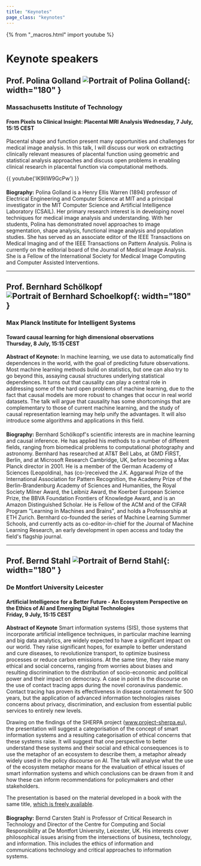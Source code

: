 ```yaml
---
title: "Keynotes"
page_class: "keynotes"
---
```


{% from "_macros.html" import youtube %}

# Keynote speakers

## Prof. Polina Golland ![Portrait of Polina Golland](/images/keynotes/golland.png){: width="180" }
### Massachusetts Institute of Technology

#### From Pixels to Clinical Insight: Placental MRI Analysis <span class="datetime">Wednesday, 7 July, 15:15 CEST</span>

Placental shape and function present many opportunities and challenges
for medical image analysis. In this talk, I will discuss our work on
extracting clinically relevant measures of placental function using
geometric and statistical analysis approaches and discuss open
problems in enabling clinical research in placental function via
computational methods.

{{ youtube('lK9IIW9GcPw') }}

#### 

**Biography:** Polina Golland is a Henry Ellis Warren (1894) professor of Electrical Engineering and Computer Science at MIT and a principal investigator in the MIT Computer Science and Artificial Intelligence Laboratory (CSAIL). Her primary research interest is in developing novel techniques for medical image analysis and understanding. With her students, Polina has demonstrated novel approaches to image segmentation, shape analysis, functional image analysis and population studies. She has served as an associate editor of the IEEE Transactions on Medical Imaging and of the IEEE Transactions on Pattern Analysis. Polina is currently on the editorial board of the Journal of Medical Image Analysis. She is a Fellow of the International Society for Medical Image Computing and Computer Assisted Interventions.

***

## Prof. Bernhard Schölkopf ![Portrait of Bernhard Schoelkopf](/images/keynotes/schoelkopf.png){: width="180" }
### Max Planck Institute for Intelligent Systems

#### Toward causal learning for high dimensional observations<br>Thursday, 8 July, 15:15 CEST


**Abstract of Keynote:** In machine learning, we use data to automatically find dependences in the world, with the goal of predicting future observations. Most machine learning methods build on statistics, but one can also try to go beyond this, assaying causal structures underlying statistical dependences. 
It turns out that causality can play a central role in addressing some of the hard open problems of machine learning, due to the fact that causal models are more robust to changes that occur in real world datasets. The talk will argue that causality has some shortcomings that are complementary to those of current machine learning, and the study of causal representation learning may help unify the advantages. It will also introduce some algorithms and applications in this field.

####

**Biography:** Bernhard Schölkopf's scientific interests are in machine learning and causal inference. He has applied his methods to a number of different fields, ranging from biomedical problems to computational photography and astronomy. Bernhard has researched at AT&T Bell Labs, at GMD FIRST, Berlin, and at Microsoft Research Cambridge, UK, before becoming a Max Planck director in 2001. He is a member of the German Academy of Sciences (Leopoldina), has (co-)received the J.K. Aggarwal Prize of the International Association for Pattern Recognition, the Academy Prize of the Berlin-Brandenburg Academy of Sciences and Humanities, the Royal Society Milner Award, the Leibniz Award, the Koerber European Science Prize, the BBVA Foundation Frontiers of Knowledge Award, and is an Amazon Distinguished Scholar. He is Fellow of the ACM and of the CIFAR Program "Learning in Machines and Brains", and holds a Professorship at ETH Zurich.
Bernhard co-founded the series of Machine Learning Summer Schools, and currently acts as co-editor-in-chief for the Journal of Machine Learning Research, an early development in open access and today the field's flagship journal.

***

## Prof. Bernd Stahl ![Portrait of Bernd Stahl](/images/keynotes/stahl.png){: width="180" }
### De Montfort University Leicester

#### Artificial Intelligence for a Better Future - An Ecosystem Perspective on the Ethics of AI and Emerging Digital Technologies<br>Friday, 9 July, 15:15 CEST
 
**Abstract of Keynote** Smart information systems (SIS), those systems that incorporate artificial intelligence techniques, in particular machine learning and big data analytics, are widely expected to have a significant impact on our world. They raise significant hopes, for example to better understand and cure diseases, to revolutionize transport, to optimize business processes or reduce carbon emissions. At the same time, they raise many ethical and social concerns, ranging from worries about biases and resulting discrimination to the distribution of socio-economic and political power and their impact on democracy. A case in point is the discourse on the use of contact tracing apps during the novel coronavirus pandemic. Contact tracing has proven its effectiveness in disease containment for 500 years, but the application of advanced information technologies raises concerns about privacy, discrimination, and exclusion from essential public services to entirely new levels.

Drawing on the findings of the SHERPA project (www.project-sherpa.eu), the presentation will suggest a categorisation of the concept of smart information systems and a resulting categorisation of ethical concerns that these systems raise. It will suggest that one perspective to better understand these systems and their social and ethical consequences is to use the metaphor of an ecosystem to describe them, a metaphor already widely used in the policy discourse on AI. The talk will analyse what the use of the ecosystem metaphor means for the evaluation of ethical issues of smart information systems and which conclusions can be drawn from it and how these can inform recommendations for policymakers and other stakeholders. 

The presentation is based on the material developed in a book with the same title, [which is freely available](https://link.springer.com/book/10.1007%2F978-3-030-69978-9).

#### 

**Biography:** Bernd Carsten Stahl is Professor of Critical Research in Technology and Director of the Centre for Computing and Social Responsibility at De Montfort University, Leicester, UK. His interests cover philosophical issues arising from the intersections of business, technology, and information. This includes the ethics of information and communications technology and critical approaches to information systems.
